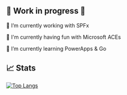 ## 🚧 Work in progress 🚧

🔭 I’m currently working with SPFx

🥳 I'm currently having fun with Microsoft ACEs

🌱 I’m currently learning PowerApps & Go

## 📈 Stats

[![Top Langs](https://github-readme-stats.vercel.app/api/top-langs/?username=GuidoZam&layout=compact&theme=radical)](https://github.com/anuraghazra/github-readme-stats)

<!--
[![Profile views](https://komarev.com/ghpvc/?username=GuidoZam&label=Profile%20Views&color=blue)](https://github.com/GuidoZam)

[![Visitors](https://api.visitorbadge.io/api/visitors?path=https%3A%2F%2Fgithub.com%2FGuidoZam%2FGuidoZam&label=STRANGERS&labelColor=%23fe428e&countColor=%23a9fef7)](https://visitorbadge.io/status?path=https%3A%2F%2Fgithub.com%2FGuidoZam%2FGuidoZam)

[![Readme Card](https://github-readme-stats-one-bice.vercel.app/api?username=GuidoZam&theme=radical&hide=stars,issues)](https://github.com/anuraghazra/github-readme-stats)
&count_private=true

[![Top Langs](https://github-readme-stats.vercel.app/api/top-langs/?username=GuidoZam&layout=compact)](https://github.com/anuraghazra/github-readme-stats)

- 🔭 I’m currently working on ...
- 🌱 I’m currently learning ...
- 👯 I’m looking to collaborate on ...
- 🤔 I’m looking for help with ...
- 💬 Ask me about ...
- 📫 How to reach me: @GuidZam

## ☕️ Support Me
[![ko-fi](https://ko-fi.com/img/githubbutton_sm.svg)](https://ko-fi.com/D1D57IO36)

-->

